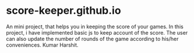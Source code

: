 # score-keeper.github.io
An mini project, that helps you in keeping the score of your games.
In this project, i have implemented basic js to keep account of the score.
The user can also update the number of rounds of the game according to his/her conveniences.
Kumar Harshit.
